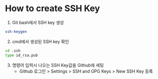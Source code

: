 How to create SSH Key
==

1. Git bash에서 SSH key 생성

```bash
ssh-keygen
```

2. cmd에서 생성된 SSH key 확인

```bash
cd .ssh      
type id_rsa.pub
```

3. 명령어 입력시 나오는 SSH Key값을 Github에 세팅
   - Github 로그인 > Settings > SSH and GPG Keys > New SSH Key 등록
